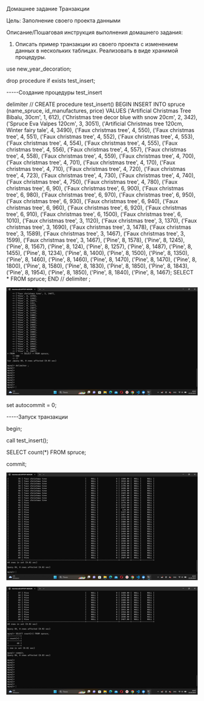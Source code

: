 Домашнее задание Транзакции

Цель: Заполнение своего проекта данными


Описание/Пошаговая инструкция выполнения домашнего задания:


1. Описать пример транзакции из своего проекта с изменением данных в нескольких таблицах. Реализовать в виде хранимой процедуры.



use new_year_decoration;

drop procedure if exists test_insert;


-----Создание процедуры test_insert


delimiter //
CREATE procedure test_insert()
BEGIN
INSERT INTO spruce
(name_spruce, id_manufactures, price)
VALUES ('Artificial Christmas Tree Bibalu, 30cm', 1, 612),
       ('Christmas tree decor blue with snow 20cm', 2, 342),
       ('Spruce Eva Valpes 120cm', 3, 3051),
       ('Artificial Christmas tree 120cm, Winter fairy tale', 4, 3490),
('Faux christmas tree', 4, 550),
('Faux christmas tree', 4, 551),
('Faux christmas tree', 4, 552),
('Faux christmas tree', 4, 553),
('Faux christmas tree', 4, 554),
('Faux christmas tree', 4, 555),
('Faux christmas tree', 4, 556),
('Faux christmas tree', 4, 557),
('Faux christmas tree', 4, 558),
('Faux christmas tree', 4, 559),
('Faux christmas tree', 4, 700),
('Faux christmas tree', 4, 701),
('Faux christmas tree', 4, 170),
('Faux christmas tree', 4, 710),
('Faux christmas tree', 4, 720),
('Faux christmas tree', 4, 723),
('Faux christmas tree', 4, 730),
('Faux christmas tree', 4, 740),
('Faux christmas tree', 4, 750),
('Faux christmas tree', 4, 780),
('Faux christmas tree', 6, 90),
('Faux christmas tree', 6, 900),
('Faux christmas tree', 6, 980),
('Faux christmas tree', 6, 970),
('Faux christmas tree', 6, 950),
('Faux christmas tree', 6, 930),
('Faux christmas tree', 6, 940),
('Faux christmas tree', 6, 960),
('Faux christmas tree', 6, 920),
('Faux christmas tree', 6, 910),
('Faux christmas tree', 6, 1500),
('Faux christmas tree', 6, 1010),
('Faux christmas tree', 3, 1120),
('Faux christmas tree', 3, 1370),
('Faux christmas tree', 3, 1690),
('Faux christmas tree', 3, 1478),
('Faux christmas tree', 3, 1589),
('Faux christmas tree', 3, 1467),
('Faux christmas tree', 3, 1599),
('Faux christmas tree', 3, 1467),
('Pine', 8, 1578),
('Pine', 8, 1245),
('Pine', 8, 1567),
('Pine', 8, 124),
('Pine', 8, 1257),
('Pine', 8, 1487),
('Pine', 8, 1455),
('Pine', 8, 1234),
('Pine', 8, 1400),
('Pine', 8, 1500),
('Pine', 8, 1350),
('Pine', 8, 1460),
('Pine', 8, 1460),
('Pine', 8, 1470),
('Pine', 8, 1470),
('Pine', 8, 1800),
('Pine', 8, 1580),
('Pine', 8, 1830),
('Pine', 8, 1850),
('Pine', 8, 1843),
('Pine', 8, 1954),
('Pine', 8, 1850),
('Pine', 8, 1840),
('Pine', 8, 1467);
SELECT * FROM spruce;
END
//
delimiter ;


![Создание процедуры test_insert](Создание%20процедуры%20test_insert.png)


set autocommit = 0;


-----Запуск транзакции


begin;

call test_insert();

SELECT count(*) FROM spruce;

commit;


![Запуск процедуры](запуск%20процедуры.png)


![Результат транзакции](Результат%20транзакции.png)



